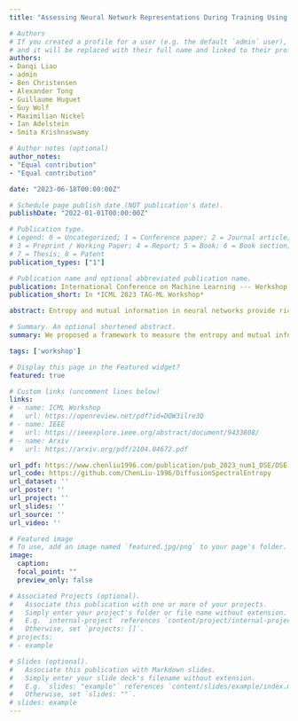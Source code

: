 ```yaml
---
title: "Assessing Neural Network Representations During Training Using Noise-Resilient Diffusion Spectral Entropy"

# Authors
# If you created a profile for a user (e.g. the default `admin` user), write the username (folder name) here
# and it will be replaced with their full name and linked to their profile.
authors:
- Danqi Liao
- admin
- Ben Christensen
- Alexander Tong
- Guillaume Huguet
- Guy Wolf
- Maximilian Nickel
- Ian Adelstein
- Smita Krishnaswamy

# Author notes (optional)
author_notes:
- "Equal contribution"
- "Equal contribution"

date: "2023-06-18T00:00:00Z"

# Schedule page publish date (NOT publication's date).
publishDate: "2022-01-01T00:00:00Z"

# Publication type.
# Legend: 0 = Uncategorized; 1 = Conference paper; 2 = Journal article;
# 3 = Preprint / Working Paper; 4 = Report; 5 = Book; 6 = Book section;
# 7 = Thesis; 8 = Patent
publication_types: ["1"]

# Publication name and optional abbreviated publication name.
publication: International Conference on Machine Learning --- Workshop on Topology, Algebra, and Geometry in Machine Learning
publication_short: In *ICML 2023 TAG-ML Workshop*

abstract: Entropy and mutual information in neural networks provide rich information on the learning process, but they have proven difficult to compute reliably in high dimensions. Indeed, in noisy and high-dimensional data, traditional estimates in ambient dimensions approach a fixed entropy and are prohibitively hard to compute. To address these issues, we leverage data geometry to access the underlying manifold and reliably compute these information-theoretic measures. Specifically, we define diffusion spectral entropy (DSE) in neural representations of a dataset as well as diffusion spectral mutual information (DSMI) between different variables representing data. First, we show that they form noise-resistant measures of intrinsic dimensionality and relationship strength in high-dimensional simulated data that outperform classic Shannon entropy, nonparametric estimation, and mutual information neural estimation (MINE). We then study the evolution of representations in classification networks with supervised learning, self-supervision, or overfitting. We observe that (1) DSE of neural representations increases during training; (2) DSMI with the class label increases during generalizable learning but stays stagnant during overfitting; (3) DSMI with the input signal shows differing trends -- on MNIST it increases, while on CIFAR-10 and STL-10 it decreases. Finally, we show that DSE can be used to guide better network initialization and that DSMI can be used to predict downstream classification accuracy across 962 models on ImageNet.

# Summary. An optional shortened abstract.
summary: We proposed a framework to measure the entropy and mutual information in high dimensions and is applicable to neural network representations.

tags: ['workshop']

# Display this page in the Featured widget?
featured: true

# Custom links (uncomment lines below)
links:
# - name: ICML Workshop
#   url: https://openreview.net/pdf?id=DQW3ilre3Q
# - name: IEEE
#   url: https://ieeexplore.ieee.org/abstract/document/9433808/
# - name: Arxiv
#   url: https://arxiv.org/pdf/2104.04672.pdf

url_pdf: https://www.chenliu1996.com/publication/pub_2023_num1_DSE/DSE.pdf
url_code: https://github.com/ChenLiu-1996/DiffusionSpectralEntropy
url_dataset: ''
url_poster: ''
url_project: ''
url_slides: ''
url_source: ''
url_video: ''

# Featured image
# To use, add an image named `featured.jpg/png` to your page's folder.
image:
  caption:
  focal_point: ""
  preview_only: false

# Associated Projects (optional).
#   Associate this publication with one or more of your projects.
#   Simply enter your project's folder or file name without extension.
#   E.g. `internal-project` references `content/project/internal-project/index.md`.
#   Otherwise, set `projects: []`.
# projects:
# - example

# Slides (optional).
#   Associate this publication with Markdown slides.
#   Simply enter your slide deck's filename without extension.
#   E.g. `slides: "example"` references `content/slides/example/index.md`.
#   Otherwise, set `slides: ""`.
# slides: example
---
```


<!-- {{% callout note %}}
Click the *Cite* button above to demo the feature to enable visitors to import publication metadata into their reference management software.
{{% /callout %}}

{{% callout note %}}
Create your slides in Markdown - click the *Slides* button to check out the example.
{{% /callout %}} -->

<!-- Supplementary notes can be added here, including [code, math, and images](https://wowchemy.com/docs/writing-markdown-latex/). -->